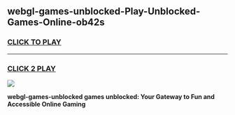 
## webgl-games-unblocked-Play-Unblocked-Games-Online-ob42s
<h3>
<a href="https://premium76.site?title=webgl-games-unblocked&ref=25A">CLICK TO PLAY</a></h3>
<hr>

<h3>
<a href="https://premium76.site?title=webgl-games-unblocked&ref=25A">CLICK 2 PLAY</a>
  
</h3>

<a href="https://premium76.site?title=webgl-games-unblocked&ref=25A"><img src="https://clearcache.store/games.png"></a>


**webgl-games-unblocked games unblocked: Your Gateway to Fun and Accessible Online Gaming**

